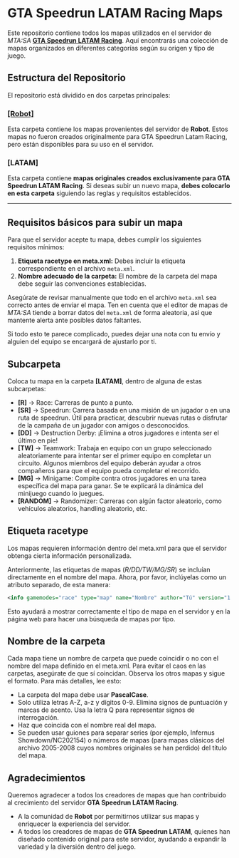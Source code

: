 # GTA Speedrun LATAM Racing Maps

Este repositorio contiene todos los mapas utilizados en el servidor de *MTA:SA* **[GTA Speedrun LATAM Racing](https://mta.gtaspeedrun.lat)**. Aquí encontrarás una colección de mapas organizados en diferentes categorías según su origen y tipo de juego.

## Estructura del Repositorio
El repositorio está dividido en dos carpetas principales:

### [**[Robot]**](https://gitlab.com/The123robot/robot-mta-server)
Esta carpeta contiene los mapas provenientes del servidor de **Robot**. Estos mapas no fueron creados originalmente para GTA Speedrun Latam Racing, pero están disponibles para su uso en el servidor.

### **[LATAM]**
Esta carpeta contiene **mapas originales creados exclusivamente para GTA Speedrun LATAM Racing**. Si deseas subir un nuevo mapa, **debes colocarlo en esta carpeta** siguiendo las reglas y requisitos establecidos.

---

## Requisitos básicos para subir un mapa
Para que el servidor acepte tu mapa, debes cumplir los siguientes requisitos mínimos:


1. **Etiqueta racetype en meta.xml:** Debes incluir la etiqueta correspondiente en el archivo `meta.xml`.
2. **Nombre adecuado de la carpeta:** El nombre de la carpeta del mapa debe seguir las convenciones establecidas.

Asegúrate de revisar manualmente que todo en el archivo `meta.xml` sea correcto antes de enviar el mapa. Ten en cuenta que el editor de mapas de *MTA:SA* tiende a borrar datos del `meta.xml` de forma aleatoria, así que mantente alerta ante posibles datos faltantes.

Si todo esto te parece complicado, puedes dejar una nota con tu envío y alguien del equipo se encargará de ajustarlo por ti.

## Subcarpeta
Coloca tu mapa en la carpeta **[LATAM]**, dentro de alguna de estas subcarpetas:
* **[R]** -> Race: Carreras de punto a punto.
* **[SR]** -> Speedrun: Carrera basada en una misión de un jugador o en una ruta de speedrun. Útil para practicar, descubrir nuevas rutas o disfrutar de la campaña de un jugador con amigos o desconocidos.
* **[DD]** -> Destruction Derby: ¡Elimina a otros jugadores e intenta ser el último en pie!
* **[TW]** -> Teamwork: Trabaja en equipo con un grupo seleccionado aleatoriamente para intentar ser el primer equipo en completar un circuito. Algunos miembros del equipo deberán ayudar a otros compañeros para que el equipo pueda completar el recorrido.
* **[MG]** -> Minigame: Compite contra otros jugadores en una tarea específica del mapa para ganar. Se te explicará la dinámica del minijuego cuando lo juegues.
* **[RANDOM]** -> Randomizer: Carreras con algún factor aleatorio, como vehículos aleatorios, handling aleatorio, etc.

## Etiqueta racetype
Los mapas requieren información dentro del meta.xml para que el servidor obtenga cierta información personalizada.

Anteriormente, las etiquetas de mapas (*R/DD/TW/MG/SR*) se incluían directamente en el nombre del mapa. Ahora, por favor, inclúyelas como un atributo separado, de esta manera:
```xml
<info gamemodes="race" type="map" name="Nombre" author="Tú" version="1.0" racetype="DD"></info>
```


Esto ayudará a mostrar correctamente el tipo de mapa en el servidor y en la página web para hacer una búsqueda de mapas por tipo.

## Nombre de la carpeta
Cada mapa tiene un nombre de carpeta que puede coincidir o no con el nombre del mapa definido en el meta.xml. Para evitar el caos en las carpetas, asegúrate de que sí coincidan. Observa los otros mapas y sigue el formato. Para más detalles, lee esto:
* La carpeta del mapa debe usar **PascalCase**.
* Solo utiliza letras A-Z, a-z y dígitos 0-9. Elimina signos de puntuación y marcas de acento. Usa la letra Q para representar signos de interrogación.
* Haz que coincida con el nombre real del mapa.
* Se pueden usar guiones para separar series (por ejemplo, Infernus Showdown/NC202154) o números de mapas (para mapas clásicos del archivo 2005-2008 cuyos nombres originales se han perdido) del título del mapa.

## Agradecimientos
Queremos agradecer a todos los creadores de mapas que han contribuido al crecimiento del servidor **GTA Speedrun LATAM Racing**.

- A la comunidad de **Robot** por permitirnos utilizar sus mapas y enriquecer la experiencia del servidor.
- A todos los creadores de mapas de **GTA Speedrun LATAM**, quienes han diseñado contenido original para este servidor, ayudando a expandir la variedad y la diversión dentro del juego.
